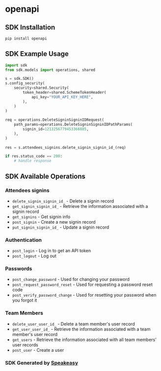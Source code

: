 # openapi

<!-- Start SDK Installation -->
## SDK Installation

```bash
pip install openapi
```
<!-- End SDK Installation -->

## SDK Example Usage
<!-- Start SDK Example Usage -->
```python
import sdk
from sdk.models import operations, shared

s = sdk.SDK()
s.config_security(
    security=shared.Security(
        token_header=shared.SchemeTokenHeader(
            api_key="YOUR_API_KEY_HERE",
        ),
    )
)
    
req = operations.DeleteSigninSigninIDRequest(
    path_params=operations.DeleteSigninSigninIDPathParams(
        signin_id=1213256779453366885,
    ),
)
    
res = s.attendees_signins.delete_signin_signin_id_(req)

if res.status_code == 200:
    # handle response
```
<!-- End SDK Example Usage -->

<!-- Start SDK Available Operations -->
## SDK Available Operations

### Attendees signins

* `delete_signin_signin_id_` - Delete a signin record
* `get_signin_signin_id_` - Retrieve the information associated with a signin record
* `get_signins` - Get signin info
* `post_signin` - Create a new signin record
* `put_signin_signin_id_` - Update a signin record

### Authentication

* `post_login` - Log in to get an API token
* `post_logout` - Log out

### Passwords

* `post_change_password` - Used for changing your password
* `post_request_password_reset` - Used for requesting a password reset code
* `post_verify_password_change` - Used for resetting your password when you forgot it

### Team Members

* `delete_user_user_id_` - Delete a team member's user record
* `get_user_user_id_` - Retrieve the information associated with a team member's user record
* `get_users` - Retrieve the information associated with all team members' user records
* `post_user` - Create a user

<!-- End SDK Available Operations -->

### SDK Generated by [Speakeasy](https://docs.speakeasyapi.dev/docs/using-speakeasy/client-sdks)
